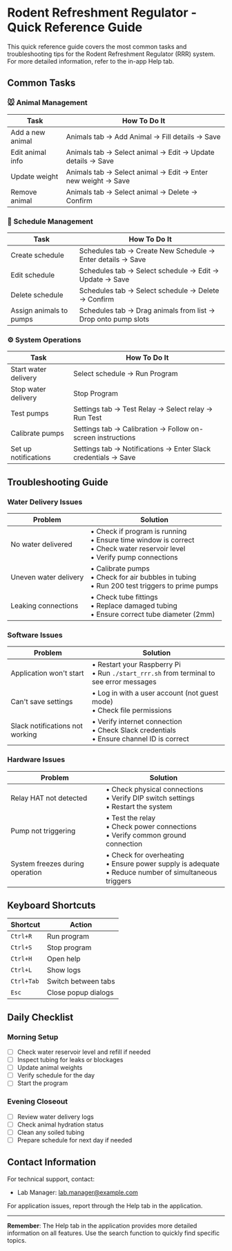 # Rodent Refreshment Regulator - Quick Reference Guide

This quick reference guide covers the most common tasks and troubleshooting tips for the Rodent Refreshment Regulator (RRR) system. For more detailed information, refer to the in-app Help tab.

## Common Tasks

### 🐭 Animal Management

| Task | How To Do It |
|------|--------------|
| Add a new animal | Animals tab → Add Animal → Fill details → Save |
| Edit animal info | Animals tab → Select animal → Edit → Update details → Save |
| Update weight | Animals tab → Select animal → Edit → Enter new weight → Save |
| Remove animal | Animals tab → Select animal → Delete → Confirm |

### 📆 Schedule Management

| Task | How To Do It |
|------|--------------|
| Create schedule | Schedules tab → Create New Schedule → Enter details → Save |
| Edit schedule | Schedules tab → Select schedule → Edit → Update → Save |
| Delete schedule | Schedules tab → Select schedule → Delete → Confirm |
| Assign animals to pumps | Schedules tab → Drag animals from list → Drop onto pump slots |

### ⚙️ System Operations

| Task | How To Do It |
|------|--------------|
| Start water delivery | Select schedule → Run Program |
| Stop water delivery | Stop Program |
| Test pumps | Settings tab → Test Relay → Select relay → Run Test |
| Calibrate pumps | Settings tab → Calibration → Follow on-screen instructions |
| Set up notifications | Settings tab → Notifications → Enter Slack credentials → Save |

## Troubleshooting Guide

### Water Delivery Issues

| Problem | Solution |
|---------|----------|
| No water delivered | • Check if program is running<br>• Ensure time window is correct<br>• Check water reservoir level<br>• Verify pump connections |
| Uneven water delivery | • Calibrate pumps<br>• Check for air bubbles in tubing<br>• Run 200 test triggers to prime pumps |
| Leaking connections | • Check tube fittings<br>• Replace damaged tubing<br>• Ensure correct tube diameter (2mm) |

### Software Issues

| Problem | Solution |
|---------|----------|
| Application won't start | • Restart your Raspberry Pi<br>• Run `./start_rrr.sh` from terminal to see error messages |
| Can't save settings | • Log in with a user account (not guest mode)<br>• Check file permissions |
| Slack notifications not working | • Verify internet connection<br>• Check Slack credentials<br>• Ensure channel ID is correct |

### Hardware Issues

| Problem | Solution |
|---------|----------|
| Relay HAT not detected | • Check physical connections<br>• Verify DIP switch settings<br>• Restart the system |
| Pump not triggering | • Test the relay<br>• Check power connections<br>• Verify common ground connection |
| System freezes during operation | • Check for overheating<br>• Ensure power supply is adequate<br>• Reduce number of simultaneous triggers |

## Keyboard Shortcuts

| Shortcut | Action |
|----------|--------|
| `Ctrl+R` | Run program |
| `Ctrl+S` | Stop program |
| `Ctrl+H` | Open help |
| `Ctrl+L` | Show logs |
| `Ctrl+Tab` | Switch between tabs |
| `Esc` | Close popup dialogs |

## Daily Checklist

### Morning Setup
- [ ] Check water reservoir level and refill if needed
- [ ] Inspect tubing for leaks or blockages
- [ ] Update animal weights
- [ ] Verify schedule for the day
- [ ] Start the program

### Evening Closeout
- [ ] Review water delivery logs
- [ ] Check animal hydration status
- [ ] Clean any soiled tubing
- [ ] Prepare schedule for next day if needed

## Contact Information

For technical support, contact:
- Lab Manager: [lab.manager@example.com](mailto:lab.manager@example.com)

For application issues, report through the Help tab in the application.

---

**Remember**: The Help tab in the application provides more detailed information on all features. Use the search function to quickly find specific topics. 